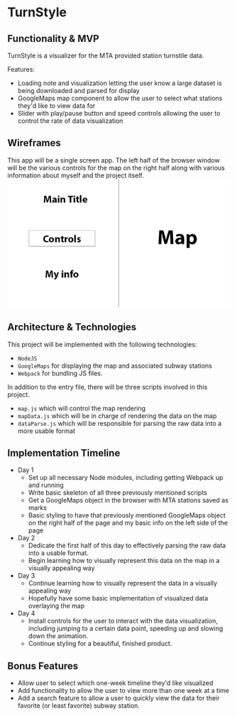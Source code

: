 #  TurnStyle

## Functionality & MVP

TurnStyle is a visualizer for the MTA provided station turnstile data. 

Features:

 

 - Loading note and visualization letting the user know a large dataset is being downloaded and parsed for display
 - GoogleMaps map component to allow the user to select what stations they'd like to view data for
 - Slider with play/pause button and speed controls allowing the user to control the rate of data visualization

## Wireframes
This app will be a single screen app.  The left half of the browser window will be the various controls for the map on the right half along with various information about myself and the project itself. 
![wireframe](https://github.com/hsteg/TurnStyle/blob/master/turnstyle.png "Wireframe")

## Architecture & Technologies
This project will be implemented with the following technologies:

 - `NodeJS ` 
 - `GoogleMaps` for displaying the map and associated subway stations
 - `Webpack` for bundling JS files. 
 
 In addition to the entry file, there will be three scripts involved in this project.
 
 - `map.js` which will control the map rendering
 - `mapData.js` which will be in charge of rendering the data on the map
 - `dataParse.js` which will be responsible for parsing the raw data into a more usable format
 

## Implementation Timeline

 - Day 1
	 - Set up all necessary Node modules, including getting Webpack up and running
	 - Write basic skeleton of all three previously mentioned scripts
	 - Get a GoogleMaps object in the browser with MTA stations saved as marks
	 - Basic styling to have that previously mentioned GoogleMaps object on the right half of the page and my basic info on the left side of the page
 - Day 2
	 - Dedicate the first half of this day to effectively parsing the raw data into a usable format.
	 - Begin learning how to visually represent this data on the map in a visually appealing way
 - Day 3
	 - Continue learning how to visually represent the data in a visually appealing way
	 - Hopefully have some basic implementation of visualized data overlaying the map
 - Day 4
	 - Install controls for the user to interact with the data visualization, including jumping to a certain data point, speeding up and slowing down the animation.
	 - Continue styling for a beautiful, finished product.

## Bonus Features

 - Allow user to select which one-week timeline they'd like visualized
 - Add functionality to allow the user to view more than one week at a time
 - Add a search feature to allow a user to quickly view the data for their favorite (or least favorite) subway station.
